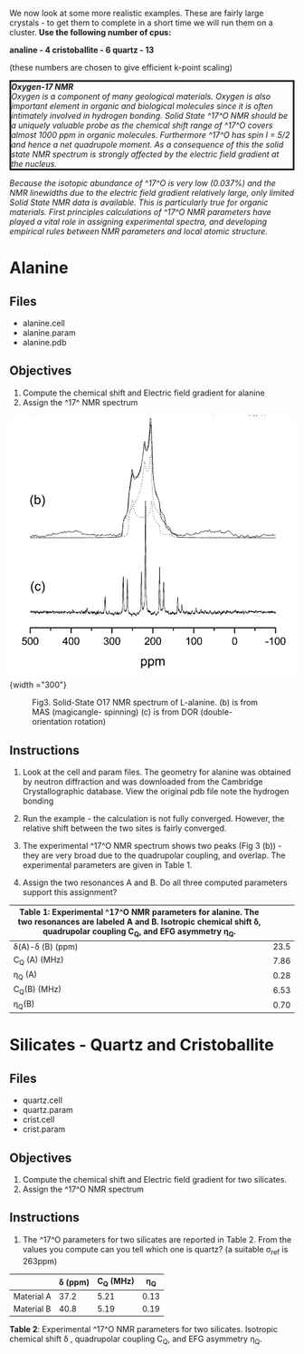 We now look at some more realistic examples. These are fairly large crystals - to get them
to complete in a short time we will run them on a cluster.
**Use the following number of
cpus:**

**analine - 4 cristoballite - 6 quartz - 13**

(these numbers are chosen to give efficient k-point scaling)

<p style="border-width:3px; border-style:solid;"><i>
<b>Oxygen-17 NMR</b>
<br>
Oxygen is a component of many geological materials. Oxygen is
also important element in organic and biological molecules since it is often intimately involved in hydrogen bonding. Solid State ^17^O NMR should be a uniquely valuable probe as the chemical shift range of ^17^O covers almost 1000 ppm in organic molecules. Furthermore ^17^O has spin I = 5/2 and hence a net quadrupole moment. As a consequence of this the solid state NMR spectrum is strongly affected by the electric
field gradient at the nucleus.

Because the isotopic abundance of ^17^O is very low (0.037%) and the NMR linewidths due to the electric field gradient relatively large, only limited Solid State NMR data is
available. This is particularly true for organic materials. First principles calculations of ^17^O NMR parameters have played a vital role in assigning experimental spectra, and developing empirical rules between NMR  parameters and local atomic structure.</i>
</p>

# Alanine

## Files

* alanine.cell
* alanine.param
* alanine.pdb

## Objectives

1. Compute the chemical shift and Electric field gradient for alanine
2. Assign the ^17^ NMR spectrum

![Fig3. Proton spectrum of ethanol](../img/nmr_tut3.png){width ="300"}
<figure fig3>
  <figcaption>Fig3. Solid-State O17 NMR spectrum of L-alanine. (b) is from MAS (magicangle- spinning) (c) is from DOR (double-orientation rotation)</figcaption>
</figure>


## Instructions

1. Look at the cell and param files. The geometry for alanine was obtained by neutron diffraction and was downloaded from the Cambridge Crystallographic database. View the original pdb file note the hydrogen bonding

2. Run the example - the calculation is not fully converged. However, the relative shift between the two sites is fairly converged.

3. The experimental ^17^O NMR spectrum shows two peaks (Fig 3 (b)) - they are very broad due to the quadrupolar coupling, and overlap. The experimental parameters are given in Table 1.

4. Assign the two resonances A and B. Do all three computed parameters support this assignment?

| Table 1: Experimental ^17^O NMR parameters for alanine. The two resonances are labeled A and B. Isotropic chemical shift &#948;, quadrupolar coupling C<sub>Q</sub>, and EFG asymmetry &#951;<sub>Q</sub>.||
|--|--|
|&#948;(A)-&#948; (B) (ppm)| 23.5|
|C<sub>Q</sub> (A) (MHz)| 7.86|
|&#951;<sub>Q</sub> (A)| 0.28|
|C<sub>Q</sub>(B) (MHz)| 6.53|
|&#951;<sub>Q</sub>(B)| 0.70|



# Silicates - Quartz and Cristoballite

## Files

* quartz.cell
* quartz.param
* crist.cell
* crist.param



## Objectives

1. Compute the chemical shift and Electric field gradient for two silicates.
2. Assign the ^17^O NMR spectrum

## Instructions

1. The ^17^O parameters for two silicates are reported in Table 2. From the values you compute can you tell which one is quartz? (a suitable &#963;<sub>ref</sub> is 263ppm)




| | &#948; (ppm) | C<sub>Q</sub> (MHz) | &#951;<sub>Q</sub> |
|---|---|---|---|
|Material A| 37.2 | 5.21 | 0.13 |
|Material B| 40.8 | 5.19 | 0.19 |

**Table 2**: Experimental ^17^O NMR parameters for two silicates. Isotropic chemical shift &#948; , quadrupolar coupling C<sub>Q</sub>, and EFG asymmetry &#951;<sub>Q</sub>.
